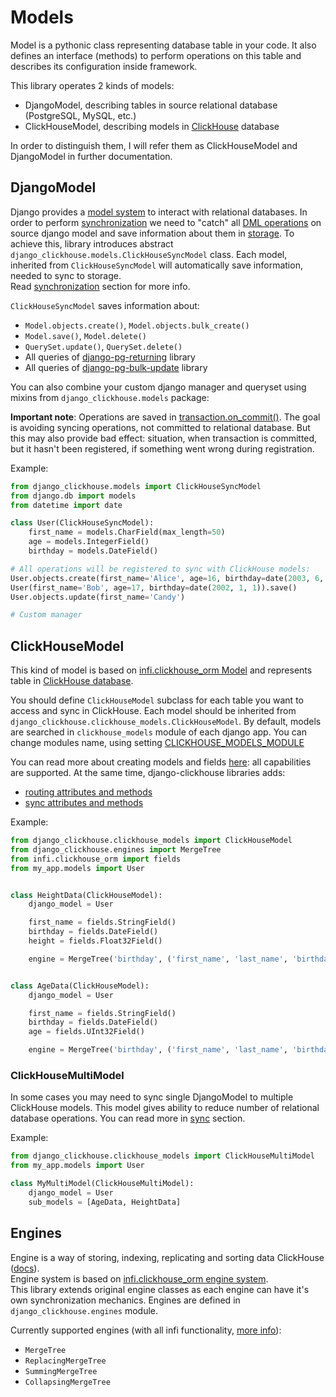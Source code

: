 # Models
Model is a pythonic class representing database table in your code.
 It also defines an interface (methods) to perform operations on this table
 and describes its configuration inside framework.
 
This library operates 2 kinds of models:  
* DjangoModel, describing tables in source relational database (PostgreSQL, MySQL, etc.)  
* ClickHouseModel, describing models in [ClickHouse](https://clickhouse.yandex/docs/en) database
  
In order to distinguish them, I will refer them as ClickHouseModel and DjangoModel in further documentation.

## DjangoModel
Django provides a [model system](https://docs.djangoproject.com/en/3.0/topics/db/models/) 
 to interact with relational databases. 
 In order to perform [synchronization](synchronization.md) we need to "catch" all [DML operations](https://en.wikipedia.org/wiki/Data_manipulation_language)
 on source django model and save information about them in [storage](storages.md).
 To achieve this, library introduces abstract `django_clickhouse.models.ClickHouseSyncModel` class.
 Each model, inherited from `ClickHouseSyncModel` will automatically save information, needed to sync to storage.  
Read [synchronization](synchronization.md) section for more info.

`ClickHouseSyncModel` saves information about:
* `Model.objects.create()`, `Model.objects.bulk_create()`
* `Model.save()`, `Model.delete()`
* `QuerySet.update()`, `QuerySet.delete()`
* All queries of [django-pg-returning](https://pypi.org/project/django-pg-returning/) library
* All queries of [django-pg-bulk-update](https://pypi.org/project/django-pg-bulk-update/) library

You can also combine your custom django manager and queryset using mixins from `django_clickhouse.models` package:
  
**Important note**: Operations are saved in [transaction.on_commit()](https://docs.djangoproject.com/en/2.2/topics/db/transactions/#django.db.transaction.on_commit). 
 The goal is avoiding syncing operations, not committed to relational database.
 But this may also provide bad effect: situation, when transaction is committed,
 but it hasn't been registered, if something went wrong during registration. 

Example:
```python
from django_clickhouse.models import ClickHouseSyncModel
from django.db import models
from datetime import date

class User(ClickHouseSyncModel):
    first_name = models.CharField(max_length=50)
    age = models.IntegerField()
    birthday = models.DateField()

# All operations will be registered to sync with ClickHouse models:
User.objects.create(first_name='Alice', age=16, birthday=date(2003, 6, 1))
User(first_name='Bob', age=17, birthday=date(2002, 1, 1)).save()
User.objects.update(first_name='Candy')

# Custom manager

```

## ClickHouseModel
This kind of model is based on [infi.clickhouse_orm Model](https://github.com/Infinidat/infi.clickhouse_orm/blob/develop/docs/models_and_databases.md#defining-models)
 and represents table in [ClickHouse database](https://clickhouse.yandex/docs/en).

You should define `ClickHouseModel` subclass for each table you want to access and sync in ClickHouse.
Each model should be inherited from `django_clickhouse.clickhouse_models.ClickHouseModel`.
By default, models are searched in `clickhouse_models` module of each django app.
You can change modules name, using setting [CLICKHOUSE_MODELS_MODULE](configuration.md#clickhouse_models_module)
 
You can read more about creating models and fields [here](https://github.com/Infinidat/infi.clickhouse_orm/blob/develop/docs/models_and_databases.md#defining-models):
all capabilities are supported. At the same time, django-clickhouse libraries adds:
* [routing attributes and methods](routing.md)
* [sync attributes and methods](synchronization.md)

Example:
```python
from django_clickhouse.clickhouse_models import ClickHouseModel
from django_clickhouse.engines import MergeTree
from infi.clickhouse_orm import fields
from my_app.models import User


class HeightData(ClickHouseModel):
    django_model = User

    first_name = fields.StringField()
    birthday = fields.DateField()
    height = fields.Float32Field()

    engine = MergeTree('birthday', ('first_name', 'last_name', 'birthday'))


class AgeData(ClickHouseModel):
    django_model = User

    first_name = fields.StringField()
    birthday = fields.DateField()
    age = fields.UInt32Field()

    engine = MergeTree('birthday', ('first_name', 'last_name', 'birthday'))
```

### ClickHouseMultiModel
In some cases you may need to sync single DjangoModel to multiple ClickHouse models.
This model gives ability to reduce number of relational database operations.
You can read more in [sync](synchronization.md) section.

Example:
```python
from django_clickhouse.clickhouse_models import ClickHouseMultiModel
from my_app.models import User

class MyMultiModel(ClickHouseMultiModel):
    django_model = User
    sub_models = [AgeData, HeightData]
```

## Engines
Engine is a way of storing, indexing, replicating and sorting data ClickHouse ([docs](https://clickhouse.yandex/docs/en/operations/table_engines/)).  
Engine system is based on [infi.clickhouse_orm engine system](https://github.com/Infinidat/infi.clickhouse_orm/blob/develop/docs/table_engines.md#table-engines).  
This library extends original engine classes as each engine can have it's own synchronization mechanics. 
Engines are defined in `django_clickhouse.engines` module.

Currently supported engines (with all infi functionality, [more info](https://github.com/Infinidat/infi.clickhouse_orm/blob/develop/docs/table_engines.md#data-replication)):
* `MergeTree`
* `ReplacingMergeTree`
* `SummingMergeTree`
* `CollapsingMergeTree`
